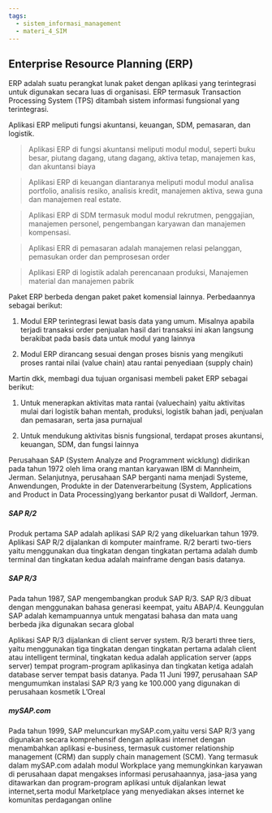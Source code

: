 ```yaml
---
tags:
  - sistem_informasi_management
  - materi_4_SIM
---
```

## Enterprise Resource Planning (ERP)

ERP adalah suatu perangkat lunak paket dengan aplikasi yang terintegrasi untuk digunakan secara luas di organisasi. ERP termasuk Transaction Processing System (TPS) ditambah sistem informasi fungsional yang terintegrasi.

Aplikasi ERP meliputi fungsi akuntansi, keuangan, SDM, pemasaran, dan logistik.

>Aplikasi ERP di fungsi akuntansi meliputi modul modul, seperti buku besar, piutang dagang, utang dagang, aktiva tetap, manajemen kas, dan akuntansi biaya

>Aplikasi ERP di keuangan diantaranya meliputi modul modul analisa portfolio, analisis resiko, analisis kredit, manajemen aktiva, sewa guna dan manajemen real estate.

>Aplikasi ERP di  SDM termasuk modul modul rekrutmen, penggajian, manajemen personel, pengembangan karyawan dan manajemen kompensasi.

>Aplikasi ERR di pemasaran adalah manajemen relasi pelanggan, pemasukan order dan pemprosesan order

>Aplikasi ERP di logistik adalah perencanaan produksi, Manajemen material dan manajemen pabrik


Paket ERP berbeda dengan paket paket komensial lainnya. Perbedaannya sebagai berikut:

1. Modul ERP terintegrasi lewat basis data yang umum. Misalnya apabila terjadi transaksi order penjualan hasil dari transaksi ini akan langsung berakibat pada basis data untuk modul yang lainnya
   
2. Modul ERP dirancang sesuai dengan proses bisnis yang mengikuti proses rantai nilai (value chain) atau rantai penyediaan (supply chain)


Martin dkk, membagi dua tujuan organisasi membeli paket ERP sebagai berikut:

1. Untuk menerapkan aktivitas mata rantai (valuechain) yaitu aktivitas mulai dari logistik bahan mentah, produksi, logistik bahan jadi, penjualan dan pemasaran, serta jasa purnajual
   
2. Untuk mendukung aktivitas bisnis fungsional, terdapat proses akuntansi, keuangan, SDM, dan fungsi lainnya

Perusahaan SAP (System Analyze and Programment wicklung) didirikan pada tahun 1972 oleh lima orang mantan karyawan IBM di Mannheim, Jerman. Selanjutnya, perusahaan SAP berganti nama menjadi Systeme, Anwendungen, Produkte in der Datenverarbeitung (System, Applications and Product in Data Processing)yang berkantor pusat di Walldorf, Jerman.


##### SAP R/2

Produk pertama SAP adalah aplikasi SAP R/2 yang dikeluarkan tahun 1979. Aplikasi SAP R/2 dijalankan di komputer mainframe. R/2 berarti two-tiers yaitu menggunakan dua tingkatan dengan tingkatan pertama adalah dumb terminal dan tingkatan kedua adalah mainframe dengan basis datanya.

##### SAP R/3

Pada tahun 1987, SAP mengembangkan produk SAP R/3. SAP R/3 dibuat dengan menggunakan bahasa generasi keempat, yaitu ABAP/4. Keunggulan SAP adalah kemampuannya untuk mengatasi bahasa dan mata uang berbeda jika digunakan secara global

Aplikasi SAP R/3 dijalankan di client server system. R/3 berarti three tiers, yaitu menggunakan tiga tingkatan dengan tingkatan pertama adalah client atau intelligent terminal, tingkatan kedua adalah application server (apps server) tempat program-program aplikasinya dan tingkatan ketiga adalah database server tempat basis datanya. Pada 11 Juni 1997, perusahaan SAP mengumumkan instalasi SAP R/3 yang ke 100.000 yang digunakan di perusahaan kosmetik L’Oreal

##### mySAP.com

Pada tahun 1999, SAP meluncurkan mySAP.com,yaitu versi SAP R/3 yang digunakan secara komprehensif dengan aplikasi internet dengan menambahkan aplikasi e-business, termasuk customer relationship management (CRM) dan supply chain management (SCM). Yang termasuk dalam mySAP.com adalah modul Workplace yang memungkinkan karyawan di perusahaan dapat mengakses informasi perusahaannya, jasa-jasa yang ditawarkan dan program-program aplikasi untuk dijalankan lewat internet,serta modul Marketplace yang menyediakan akses internet ke komunitas perdagangan online